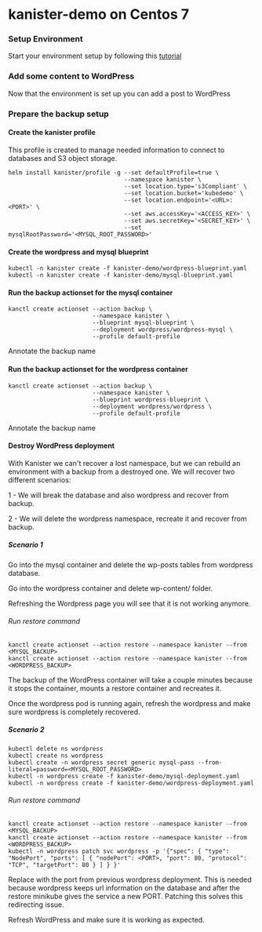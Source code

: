 # kanister-demo on Centos 7

### Setup Environment

Start your environment setup by following this [tutorial](https://github.com/tellesnobrega/kanister-demo/blob/master/setup-environment.md)

### Add some content to WordPress

Now that the environment is set up you can add a post to WordPress

### Prepare the backup setup

#### Create the kanister profile

This profile is created to manage needed information to connect to databases and S3 object storage.
```
helm install kanister/profile -g --set defaultProfile=true \
                                 --namespace kanister \
                                 --set location.type='s3Compliant' \
                                 --set location.bucket='kubedemo' \
                                 --set location.endpoint='<URL>:<PORT>' \
                                 --set aws.accessKey='<ACCESS_KEY>' \
                                 --set aws.secretKey='<SECRET_KEY>' \
                                 --set mysqlRootPassword='<MYSQL_ROOT_PASSWORD>'

```

#### Create the wordpress and mysql blueprint
```
kubectl -n kanister create -f kanister-demo/wordpress-blueprint.yaml
kubectl -n kanister create -f kanister-demo/mysql-blueprint.yaml
```

#### Run the backup actionset for the mysql container
```
kanctl create actionset --action backup \
                        --namespace kanister \
                        --blueprint mysql-blueprint \
                        --deployment wordpress/wordpress-mysql \
                        --profile default-profile
```
Annotate the backup name

#### Run the backup actionset for the wordpress container
```
kanctl create actionset --action backup \
                        --namespace kanister \
                        --blueprint wordpress-blueprint \
                        --deployment wordpress/wordpress \
                        --profile default-profile
```
Annotate the backup name

#### Destroy WordPress deployment

With Kanister we can't recover a lost namespace, but we can rebuild an environment with a backup from a destroyed one.
We will recover two different scenarios:

1 - We will break the database and also wordpress and recover from backup.

2 - We will delete the wordpress namespace, recreate it and recover from backup.

##### Scenario 1

Go into the mysql container and delete the wp-posts tables from wordpress database.

Go into the wordpress container and delete wp-content/ folder.

Refreshing the Wordpress page you will see that it is not working anymore.

###### Run restore command
```
kanctl create actionset --action restore --namespace kanister --from <MYSQL_BACKUP>
kanctl create actionset --action restore --namespace kanister --from <WORDPRESS_BACKUP>
```

The backup of the WordPress container will take a couple minutes because it stops the container, mounts a restore container
and recreates it.

Once the wordpress pod is running again, refresh the wordpress and make sure wordpress is completely recovered.


##### Scenario 2

```
kubectl delete ns wordpress
kubectl create ns wordpress
kubectl create -n wordpress secret generic mysql-pass --from-literal=password=<MYSQL_ROOT_PASSWORD>
kubectl -n wordpress create -f kanister-demo/mysql-deployment.yaml
kubectl -n wordpress create -f kanister-demo/wordpress-deployment.yaml
```

###### Run restore command
```
kanctl create actionset --action restore --namespace kanister --from <MYSQL_BACKUP>
kanctl create actionset --action restore --namespace kanister --from <WORDPRESS_BACKUP>
kubectl -n wordpress patch svc wordpress -p '{"spec": { "type": "NodePort", "ports": [ { "nodePort": <PORT>, "port": 80, "protocol": "TCP", "targetPort": 80 } ] } }'
```
Replace <PORT> with the port from previous wordpress deployment. This is needed because wordpress keeps url information
on the database and after the restore minikube gives the service a new PORT. Patching this solves this redirecting issue.

Refresh WordPress and make sure it is working as expected.
